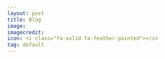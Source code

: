 ```yaml
---
layout: post
title: Blog
image: 
imagecredit: 
icon: <i class="fa-solid fa-feather-pointed"></i> 
tag: default
---
```


